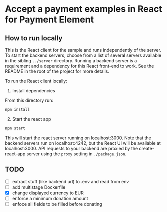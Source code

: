 # Accept a payment examples in React for Payment Element

## How to run locally

This is the React client for the sample and runs independently of the server.
To start the backend servers, choose from a list of several servers available
in the sibling `../server` directory. Running a backend server is a requirement
and a dependency for this React front-end to work. See the README in the root
of the project for more details.

To run the React client locally:

1. Install dependencies

From this directory run:

```sh
npm install
```

2. Start the react app

```sh
npm start
```

This will start the react server running on localhost:3000. Note that the
backend servers run on localhost:4242, but the React UI will be available at
localhost:3000. API requests to your backend are proxied by the
create-react-app server using the `proxy` setting in `./package.json`.

## TODO
- [ ] extract stuff (like backend url) to .env and read from env
- [ ] add multistage Dockerfile
- [x] change displayed currency to EUR
- [ ] enforce a minimum donation amount
- [ ] enfoce all fields to be filled before donating
